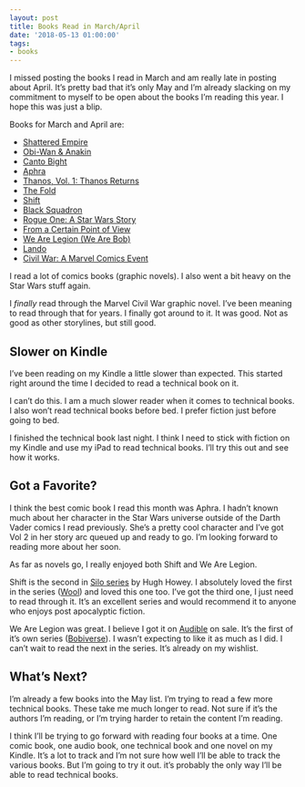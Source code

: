 ```yaml
---
layout: post
title: Books Read in March/April
date: '2018-05-13 01:00:00'
tags:
- books
---
```


I missed posting the books I read in March and am really late in posting about April. It’s pretty bad that it’s only May and I’m already slacking on my commitment to myself to be open about the books I’m reading this year. I hope this was just a blip.

Books for March and April are:

- [Shattered Empire](https://www.goodreads.com/book/show/25113095-shattered-empire)
- [Obi-Wan & Anakin](https://www.goodreads.com/book/show/28016727-obi-wan-anakin)
- [Canto Bight](https://www.goodreads.com/book/show/35798468-canto-bight)
- [Aphra](https://www.goodreads.com/book/show/32941139-aphra)
- [Thanos, Vol. 1: Thanos Returns](https://www.goodreads.com/book/show/32498368-thanos-vol-1)
- [The Fold](https://www.goodreads.com/book/show/23164927-the-fold)
- [Shift](https://www.goodreads.com/book/show/17306293-shift)
- [Black Squadron](https://www.goodreads.com/book/show/29775742-black-squadron)
- [Rogue One: A Star Wars Story](https://www.goodreads.com/book/show/34848928-rogue-one)
- [From a Certain Point of View](https://www.goodreads.com/book/show/34817927-from-a-certain-point-of-view)
- [We Are Legion (We Are Bob)](https://www.goodreads.com/book/show/32109569-we-are-legion-we-are-bob)
- [Lando](https://www.goodreads.com/book/show/25861681-lando)
- [Civil War: A Marvel Comics Event](https://www.goodreads.com/book/show/91714.Civil_War)

I read a lot of comics books (graphic novels). I also went a bit heavy on the Star Wars stuff again.

I _finally_ read through the Marvel Civil War graphic novel. I’ve been meaning to read through that for years. I finally got around to it. It was good. Not as good as other storylines, but still good.

## Slower on Kindle

I’ve been reading on my Kindle a little slower than expected. This started right around the time I decided to read a technical book on it.

I can’t do this. I am a much slower reader when it comes to technical books. I also won’t read technical books before bed. I prefer fiction just before going to bed.

I finished the technical book last night. I think I need to stick with fiction on my Kindle and use my iPad to read technical books. I’ll try this out and see how it works.

## Got a Favorite?

I think the best comic book I read this month was Aphra. I hadn’t known much about her character in the Star Wars universe outside of the Darth Vader comics I read previously. She’s a pretty cool character and I’ve got Vol 2 in her story arc queued up and ready to go. I’m looking forward to reading more about her soon.

As far as novels go, I really enjoyed both Shift and We Are Legion.

Shift is the second in [Silo series](https://en.wikipedia.org/wiki/Silo_(series)) by Hugh Howey. I absolutely loved the first in the series ([Wool](https://www.goodreads.com/book/show/13453029-wool-omnibus)) and loved this one too. I’ve got the third one, I just need to read through it. It’s an excellent series and would recommend it to anyone who enjoys post apocalyptic fiction.

We Are Legion was great. I believe I got it on [Audible](https://www.audible.com/) on sale. It’s the first of it’s own series ([Bobiverse](http://bobiverse.wikia.com/wiki/We_Are_Legion_(We_Are_Bob)_Wiki)). I wasn’t expecting to like it as much as I did. I can’t wait to read the next in the series. It’s already on my wishlist.

## What’s Next?

I’m already a few books into the May list. I’m trying to read a few more technical books. These take me much longer to read. Not sure if it’s the authors I’m reading, or I’m trying harder to retain the content I’m reading.

I think I’ll be trying to go forward with reading four books at a time. One comic book, one audio book, one technical book and one novel on my Kindle. It’s a lot to track and I’m not sure how well I’ll be able to track the various books. But I’m going to try it out. it’s probably the only way I’ll be able to read technical books.

